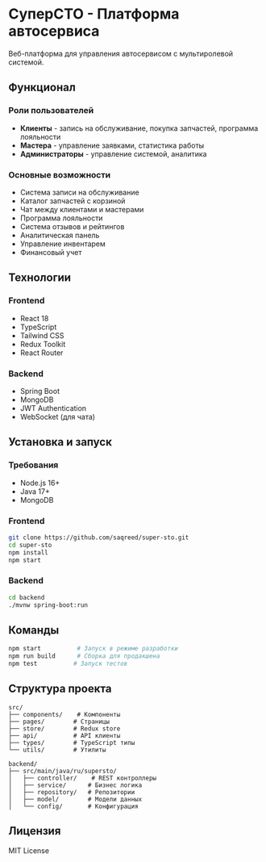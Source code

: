 # СуперСТО - Платформа автосервиса

Веб-платформа для управления автосервисом с мультиролевой системой.

## Функционал

### Роли пользователей
- **Клиенты** - запись на обслуживание, покупка запчастей, программа лояльности
- **Мастера** - управление заявками, статистика работы  
- **Администраторы** - управление системой, аналитика

### Основные возможности
- Система записи на обслуживание
- Каталог запчастей с корзиной
- Чат между клиентами и мастерами
- Программа лояльности
- Система отзывов и рейтингов
- Аналитическая панель
- Управление инвентарем
- Финансовый учет

## Технологии

### Frontend
- React 18
- TypeScript
- Tailwind CSS
- Redux Toolkit
- React Router

### Backend
- Spring Boot
- MongoDB
- JWT Authentication
- WebSocket (для чата)

## Установка и запуск

### Требования
- Node.js 16+
- Java 17+
- MongoDB

### Frontend
```bash
git clone https://github.com/saqreed/super-sto.git
cd super-sto
npm install
npm start
```

### Backend
```bash
cd backend
./mvnw spring-boot:run
```

## Команды

```bash
npm start          # Запуск в режиме разработки
npm run build      # Сборка для продакшена
npm test          # Запуск тестов
```

## Структура проекта

```
src/
├── components/    # Компоненты
├── pages/        # Страницы
├── store/        # Redux store
├── api/          # API клиенты
├── types/        # TypeScript типы
└── utils/        # Утилиты

backend/
├── src/main/java/ru/supersto/
│   ├── controller/    # REST контроллеры
│   ├── service/      # Бизнес логика
│   ├── repository/   # Репозитории
│   ├── model/        # Модели данных
│   └── config/       # Конфигурация
```

## Лицензия

MIT License
